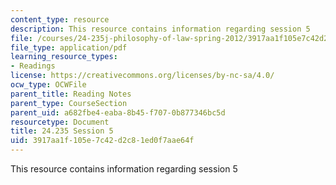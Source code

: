 ```yaml
---
content_type: resource
description: This resource contains information regarding session 5
file: /courses/24-235j-philosophy-of-law-spring-2012/3917aa1f105e7c42d2c81ed0f7aae64f_MIT24_235JS12_Session5.pdf
file_type: application/pdf
learning_resource_types:
- Readings
license: https://creativecommons.org/licenses/by-nc-sa/4.0/
ocw_type: OCWFile
parent_title: Reading Notes
parent_type: CourseSection
parent_uid: a682fbe4-eaba-8b45-f707-0b877346bc5d
resourcetype: Document
title: 24.235 Session 5
uid: 3917aa1f-105e-7c42-d2c8-1ed0f7aae64f
---
```

This resource contains information regarding session 5